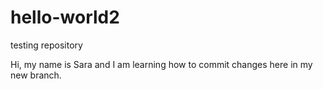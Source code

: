 # hello-world2
testing repository

Hi, my name is Sara and I am learning how to commit changes here in my new branch.
